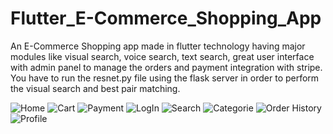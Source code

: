 # Flutter_E-Commerce_Shopping_App
An E-Commerce Shopping app made in flutter technology having major modules like visual search, voice search, text search, great user interface with admin panel to manage the orders and payment integration with stripe. 
You have to run the resnet.py file using the flask server in order to perform the visual search and best pair matching. 

![Home](https://github.com/AliShanASA/Flutter_E-Commerce_Shopping_App/assets/142229789/1b54782a-3d91-4792-9c5f-7600443088a0)
![Cart](https://github.com/AliShanASA/Flutter_E-Commerce_Shopping_App/assets/142229789/ab296576-80dc-4b46-bdb6-203c097d0d62)
![Payment](https://github.com/AliShanASA/Flutter_E-Commerce_Shopping_App/assets/142229789/6057d484-eb9b-4185-a778-a3c3842b0631)
![LogIn](https://github.com/AliShanASA/Flutter_E-Commerce_Shopping_App/assets/142229789/4fe2e1d3-ba02-40dd-bcd1-05bd2a549269)
![Search](https://github.com/AliShanASA/Flutter_E-Commerce_Shopping_App/assets/142229789/19e364b1-4e46-4328-94f9-ec60c882a170)
![Categorie](https://github.com/AliShanASA/Flutter_E-Commerce_Shopping_App/assets/142229789/ba2ddd32-fa34-44ac-b34a-1c390d93a9b6)
![Order History](https://github.com/AliShanASA/Flutter_E-Commerce_Shopping_App/assets/142229789/ff7bd4e3-da37-459b-979d-6f474cea8ce6)
![Profile](https://github.com/AliShanASA/Flutter_E-Commerce_Shopping_App/assets/142229789/e9870282-3f4a-47c3-8b70-505744acc0f8)
